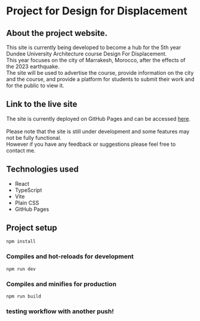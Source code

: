# Project for Design for Displacement


## About the project website.
This site is currently being developed to become a hub for the 5th year Dundee University Architecture course Design For Displacement.
<br>
This year focuses on the city of Marrakesh, Morocco, after the effects of the 2023 earthquake.
<br>
The site will be used to advertise the course, provide information on the city and the course,
and provide a platform for students to submit their work and for the public to view it.

## Link to the live site

The site is currently deployed on GitHub Pages and can be accessed [here](https://designfordisplacement.info).
<br>
<br>
Please note that the site is still under development and some features may not be fully functional.
<br>
However if you have any feedback or suggestions please feel free to contact me.

## Technologies used

- React
- TypeScript
- Vite
- Plain CSS
- GitHub Pages

## Project setup
```
npm install
```

### Compiles and hot-reloads for development
```
npm run dev
```

### Compiles and minifies for production
```
npm run build
```

### testing workflow with another push!


